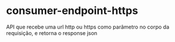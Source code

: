 # consumer-endpoint-https
API que recebe uma url http ou https como parâmetro no corpo da requisição, e retorna o response json
